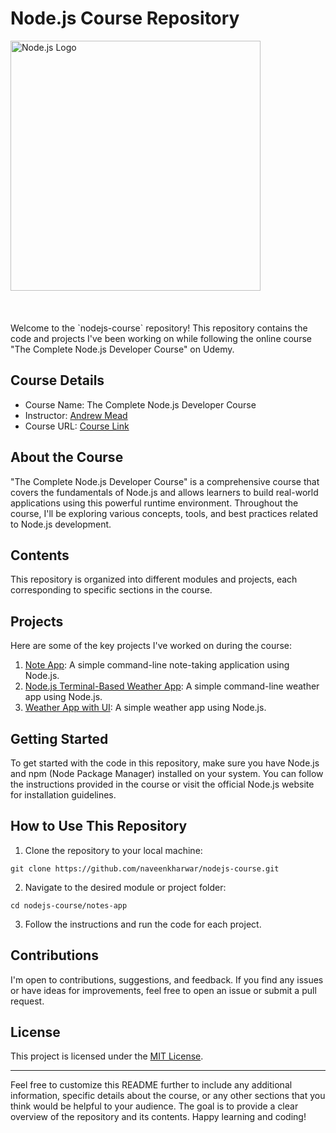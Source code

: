 # Node.js Course Repository

<img width="400px" alt="Node.js Logo" src="https://upload.wikimedia.org/wikipedia/commons/thumb/d/d9/Node.js_logo.svg/1280px-Node.js_logo.svg.png"/>
</br>
</br>
</br>
</br>
Welcome to the `nodejs-course` repository! This repository contains the code and projects I've been working on while following the online course "The Complete Node.js Developer Course" on Udemy.

## Course Details

- Course Name: The Complete Node.js Developer Course
- Instructor: [Andrew Mead](https://mead.io/)
- Course URL: [Course Link](https://www.udemy.com/course/the-complete-nodejs-developer-course-2/)

## About the Course

"The Complete Node.js Developer Course" is a comprehensive course that covers the fundamentals of Node.js and allows learners to build real-world applications using this powerful runtime environment. Throughout the course, I'll be exploring various concepts, tools, and best practices related to Node.js development.

## Contents

This repository is organized into different modules and projects, each corresponding to specific sections in the course.

## Projects

Here are some of the key projects I've worked on during the course:

1. [Note App](https://github.com/NaveenKharwar/nodejs-course/tree/master/notes-app): A simple command-line note-taking application using Node.js.
1. [Node.js Terminal-Based Weather App](https://github.com/NaveenKharwar/nodejs-course/tree/master/weather-app): A simple command-line weather app using Node.js.
1. [Weather App with UI](https://github.com/NaveenKharwar/nodejs-course/tree/master/web-server): A simple weather app using Node.js.


## Getting Started

To get started with the code in this repository, make sure you have Node.js and npm (Node Package Manager) installed on your system. You can follow the instructions provided in the course or visit the official Node.js website for installation guidelines.

## How to Use This Repository

1. Clone the repository to your local machine:

```
git clone https://github.com/naveenkharwar/nodejs-course.git
```

2. Navigate to the desired module or project folder:

```
cd nodejs-course/notes-app
```

3. Follow the instructions and run the code for each project.

## Contributions

I'm open to contributions, suggestions, and feedback. If you find any issues or have ideas for improvements, feel free to open an issue or submit a pull request.

## License

This project is licensed under the [MIT License](LICENSE).

---

Feel free to customize this README further to include any additional information, specific details about the course, or any other sections that you think would be helpful to your audience. The goal is to provide a clear overview of the repository and its contents. Happy learning and coding!